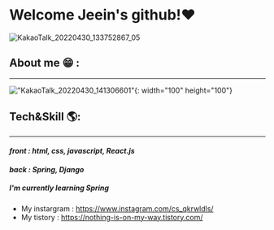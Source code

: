# Welcome Jeein's github!❤ 

![KakaoTalk_20220430_133752867_05](https://user-images.githubusercontent.com/96341808/166091306-464b1675-5870-43d9-9cef-c817239fdf81.gif)

## About me 😁 :
_______
!["KakaoTalk_20220430_141306601"](https://user-images.githubusercontent.com/96341808/166092219-2d6fe811-84f5-456a-bec7-0667150ae402.png){: width="100" height="100"}

## Tech&Skill 🌎:
______
#### *front : html, css, javascript, React.js*
#### *back : Spring, Django*
##### I'm currently learning Spring

- My instargram : https://www.instagram.com/cs_qkrwldls/
- My tistory : https://nothing-is-on-my-way.tistory.com/
